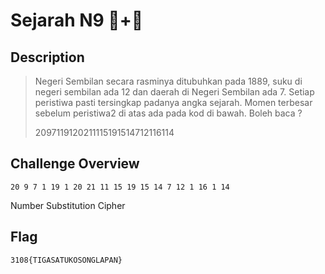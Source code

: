 # Sejarah N9 🧩+🧮
## Description
> Negeri Sembilan secara rasminya ditubuhkan pada 1889, suku di negeri sembilan ada 12 dan daerah di Negeri Sembilan ada 7. Setiap peristiwa pasti tersingkap padanya angka sejarah. Momen terbesar sebelum peristiwa2 di atas ada pada kod di bawah. Boleh baca ?
> 
> 2097119120211115191514712116114

## Challenge Overview
```
20 9 7 1 19 1 20 21 11 15 19 15 14 7 12 1 16 1 14
```
Number Substitution Cipher
## Flag
```
3108{TIGASATUKOSONGLAPAN}
```
